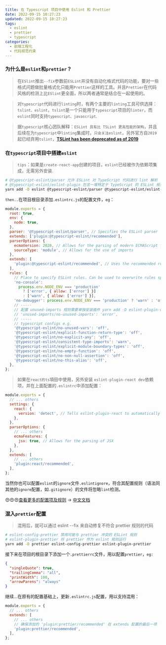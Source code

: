 ```yaml
---
title: 在 Typescript 项目中使用 Eslint 和 Prettier
date: 2022-09-15 10:27:23
updated: 2022-09-15 10:27:23
tags:
  - eslint
  - prettier
  - typescript
categories:
  - 前端工程化
  - 代码规范约束
---
```


### 为什么是`eslint`和`prettier`？

> 在`ESlint`推出`--fix`参数前`ESLint`并没有自动化格式代码的功能，要对一些格式问题做批量格式化只能用`Prettier`这样的工具。并且`Prettier`在代码风格的检测上比`ESlint`更全面，所以两者通常是结合在一起使用的。

> 对`typescript`代码进行`linting`时，有两个主要的`linting`工具可供选择：`tslint、eslint`，`tslint`是一个只能用于`typescript`项目的`linter`，而`eslint`同时支持`typescript、javascript`.

> 据`typescript`核心团队解释：`ESLint 具有比 TSLint 更高性能的架构`，并且后续在为`typescript`中`linting`集成时，`只会关注eslint`，另外官方自`2019`起已经弃用`tslint`，**[TSLint has been deprecated as of 2019](https://palantir.github.io/tslint/)**

<!-- more -->

### 在`typescript`项目中搭建`eslint`

> `tips`：如果是`create-react-app`创建的项目，`eslint`已经被作为依赖项集成，无需另外安装.

```bash
# @typescript-eslint/parser 允许 ESLint 对 TypeScript 代码进行 lint 解析
# @typescript-eslint/eslint-plugin 包含一堆特定于 TypeScript 的 ESLint 规则
yarn add -D eslint @typescript-eslint/parser @typescript-eslint/eslint-plugin
```

`then..`在项目根目录添加`.eslintrc.js`的配置文件，`eg`：

```javascript
module.exports = {
  root: true,
  env: {
    node: true,
  },
  parser: '@typescript-eslint/parser', // Specifies the ESLint parser
  extends: ['plugin:@typescript-eslint/recommended'],
  parserOptions: {
    ecmaVersion: 2020, // Allows for the parsing of modern ECMAScript features
    sourceType: 'module', // Allows for the use of imports
  },
  extends: [
    'plugin:@typescript-eslint/recommended', // Uses the recommended rules from the @typescript-eslint/eslint-plugin
  ],
  rules: {
    // Place to specify ESLint rules. Can be used to overwrite rules specified from the extended configs
    'no-console':
      process.env.NODE_ENV === 'production'
        ? ['error', { allow: ['error'] }]
        : ['warn', { allow: ['error'] }],
    'no-debugger': process.env.NODE_ENV === 'production' ? 'warn' : 'off',
    // -----
    // 配置 unused-imports 规则需要单独安装插件 yarn add -D eslint-plugin-unused-imports 然后在最外层添加配置项 plugins: ['unused-imports']
    // 'unused-imports/no-unused-imports': 'error',
    // -----
    // typescript configs e.g.
    '@typescript-eslint/no-unused-vars': 'off',
    '@typescript-eslint/explicit-function-return-type': 'off',
    '@typescript-eslint/no-explicit-any': 'off',
    '@typescript-eslint/consistent-type-imports': 'warn',
    '@typescript-eslint/explicit-module-boundary-types': 'off',
    '@typescript-eslint/no-empty-function': 'off',
    '@typescript-eslint/no-non-null-assertion': 'off',
    '@typescript-eslint/no-this-alias': 'off',
  },
};
```

> 如果在`react的ts`項目中使用，另外安装 `eslint-plugin-react dev`依赖项，并在上面配置的`.eslintrc`中添加配置：

```javascript
module.exports = {
  // ... others
  settings: {
    react: {
      version: 'detect', // Tells eslint-plugin-react to automatically detect the version of React to use
    },
  },
  parserOptions: {
    // ... others
    ecmaFeatures: {
      jsx: true, // Allows for the parsing of JSX
    },
  },
  extends: [
    // ... others
    'plugin:react/recommended',
  ],
};
```

当然你也可以配置`eslint`的`ignore`文件`.eslintignore`，符合其配置规则（语法同其他的`ignore`配置，如`.gitignore`）的文件将忽略`lint`检测。

😍😍😍[查看更多的配置项及规则](https://eslint.org/docs/latest/) -> [中文文档](http://eslint.cn/docs/rules/)

### 混入`prettier`配置

> 混用后，就可以通过 eslint --fix 来自动修复不符合 prettier 规则的代码

```bash
# eslint-config-prettier 禁用可能与 prettier 冲突的 ESLint 规则
# eslint-plugin-prettier 将 prettier 作为 eslint 规则运行
yarn add -D prettier eslint-config-prettier eslint-plugin-prettier
```

接下来在项目的根目录下添加一个`.prettierrc`文件，用以配置`prettier`，`eg:`

```json
{
  "singleQuote": true,
  "trailingComma": "all",
  "printWidth": 100,
  "arrowParens": "always"
}
```

继续...在原有的配置基础上，更新`.eslintrc.js`配置，用以支持混用：

```javascript
module.exports = {
  // ... others
  extends: [
    // ... others
    // 确保添加的 'plugin:prettier/recommended' 在 extends 配置的最后一项
    'plugin:prettier/recommended',
  ],
};
```
